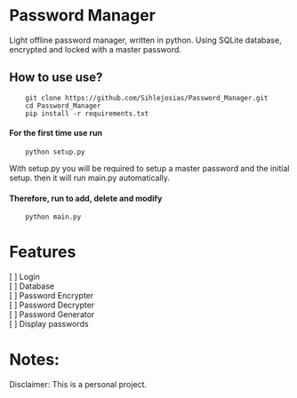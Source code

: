 # Password Manager

Light offline password manager, written in python. Using SQLite database, encrypted and locked with a master password.

## How to use use?
        git clone https://github.com/Sihlejosias/Password_Manager.git
        cd Password_Manager 
        pip install -r requirements.txt

#### For the first time use run
        python setup.py 

With setup.py you will be required to setup a master password and the initial setup. then it will run main.py automatically. 

#### Therefore, run to add, delete and modify 

        python main.py

# Features 
[ ] Login  
[ ] Database  
[ ] Password Encrypter  
[ ] Password Decrypter  
[ ] Password Generator  
[ ] Display passwords  

# Notes:

Disclaimer: This is a personal project. 